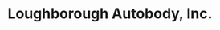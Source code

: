 ---
title: "Loughborough Autobody, Inc."
url: /st-louis/loughborough-autobody-inc/
shop: Autowerkstatt
---